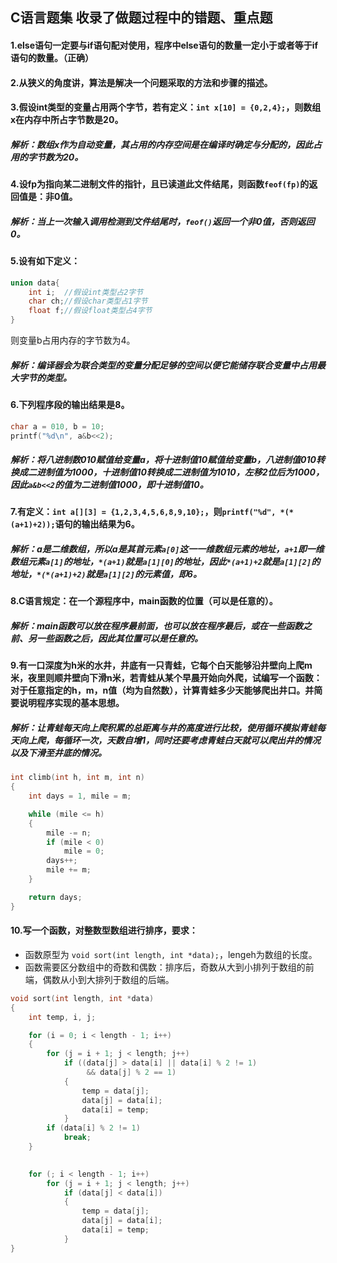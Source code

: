 ## C语言题集 收录了做题过程中的错题、重点题

#### 1.else语句一定要与if语句配对使用，程序中else语句的数量一定小于或者等于if语句的数量。（正确）

#### 2.从狭义的角度讲，算法是解决一个问题采取的方法和步骤的描述。

#### 3.假设int类型的变量占用两个字节，若有定义：`int x[10] = {0,2,4};`，则数组x在内存中所占字节数是20。
##### 解析：数组x作为自动变量，其占用的内存空间是在编译时确定与分配的，因此占用的字节数为20。

#### 4.设fp为指向某二进制文件的指针，且已读道此文件结尾，则函数`feof(fp)`的返回值是：非0值。
##### 解析：当上一次输入调用检测到文件结尾时，`feof()`返回一个非0值，否则返回0。

#### 5.设有如下定义：

```c
union data{
	int i;	//假设int类型占2字节
	char ch;//假设char类型占1字节
	float f;//假设float类型占4字节
}
```
则变量b占用内存的字节数为4。

##### 解析：编译器会为联合类型的变量分配足够的空间以便它能储存联合变量中占用最大字节的类型。

#### 6.下列程序段的输出结果是8。

```c
char a = 010, b = 10;
printf("%d\n", a&b<<2);
```

##### 解析：将八进制数010赋值给变量a，将十进制值10赋值给变量b，八进制值010转换成二进制值为1000，十进制值10转换成二进制值为1010，左移2位后为1000，因此`a&b<<2`的值为二进制值1000，即十进制值10。

#### 7.有定义：`int a[][3] = {1,2,3,4,5,6,8,9,10};`，则`printf("%d", *(*(a+1)+2));`语句的输出结果为6。
##### 解析：a是二维数组，所以a是其首元素`a[0]`这一一维数组元素的地址，`a+1`即一维数组元素`a[1]`的地址，`*(a+1)`就是`a[1][0]`的地址，因此`*(a+1)+2`就是`a[1][2]`的地址，`*(*(a+1)+2)`就是`a[1][2]`的元素值，即6。

#### 8.C语言规定：在一个源程序中，main函数的位置（可以是任意的）。
##### 解析：main函数可以放在程序最前面，也可以放在程序最后，或在一些函数之前、另一些函数之后，因此其位置可以是任意的。

#### 9.有一口深度为h米的水井，井底有一只青蛙，它每个白天能够沿井壁向上爬m米，夜里则顺井壁向下滑n米，若青蛙从某个早晨开始向外爬，试编写一个函数：对于任意指定的h，m，n值（均为自然数），计算青蛙多少天能够爬出井口。并简要说明程序实现的基本思想。
##### 解析：让青蛙每天向上爬积累的总距离与井的高度进行比较，使用循环模拟青蛙每天向上爬，每循环一次，天数自增1，同时还要考虑青蛙白天就可以爬出井的情况以及下滑至井底的情况。

```c
int climb(int h, int m, int n)
{
	int days = 1, mile = m;

	while (mile <= h)
	{
		mile -= n;
		if (mile < 0)
			mile = 0;
		days++;
		mile += m;
	}

	return days;
}
```

#### 10.写一个函数，对整数型数组进行排序，要求：
+ 函数原型为 `void sort(int length, int *data);`，lengeh为数组的长度。
+ 函数需要区分数组中的奇数和偶数：排序后，奇数从大到小排列于数组的前端，偶数从小到大排列于数组的后端。

```c
void sort(int length, int *data)
{
    int temp, i, j;

    for (i = 0; i < length - 1; i++)
    {
        for (j = i + 1; j < length; j++)
            if ((data[j] > data[i] || data[i] % 2 != 1) 
                 && data[j] % 2 == 1)
            {
                temp = data[j];
                data[j] = data[i];
                data[i] = temp;
            }
        if (data[i] % 2 != 1)
            break;
    }
        

    for (; i < length - 1; i++)
        for (j = i + 1; j < length; j++)
            if (data[j] < data[i])
            {
                temp = data[j];
                data[j] = data[i];
                data[i] = temp;
            }
}
```
